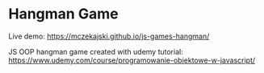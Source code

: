 # Hangman Game

Live demo: https://mczekajski.github.io/js-games-hangman/

JS OOP hangman game created with udemy tutorial: https://www.udemy.com/course/programowanie-obiektowe-w-javascript/
